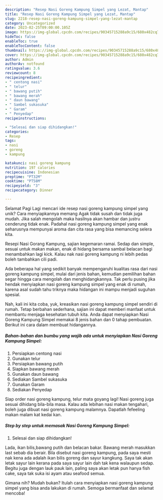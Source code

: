 ```yaml
---
description: "Resep Nasi Goreng Kampung Simpel yang Lezat, Mantap"
title: "Resep Nasi Goreng Kampung Simpel yang Lezat, Mantap"
slug: 2218-resep-nasi-goreng-kampung-simpel-yang-lezat-mantap
category: Uncategorized
date: 2023-02-25T09:00:00.105Z
image: https://img-global.cpcdn.com/recipes/90345715288a9c15/680x482cq70/nasi-goreng-kampung-simpel-foto-resep-utama.jpg
hideToc: false
enableToc: true
enableTocContent: false
thumbnail: https://img-global.cpcdn.com/recipes/90345715288a9c15/680x482cq70/nasi-goreng-kampung-simpel-foto-resep-utama.jpg
cover: https://img-global.cpcdn.com/recipes/90345715288a9c15/680x482cq70/nasi-goreng-kampung-simpel-foto-resep-utama.jpg
author: Admin
authorAv: notfound
ratingvalue: 3.6
reviewcount: 8
recipeingredient:
- " centong nasi"
- " telur"
- " bawang putih"
- " bawang merah"
- " daun bawang"
- " Sambel sukasuka"
- " Garam"
- " Penyedap"
recipeinstructions:

- "Selesai dan siap dihidangkan!"
categories:
- Resep
tags:
- nasi
- goreng
- kampung

katakunci: nasi goreng kampung 
nutrition: 197 calories
recipecuisine: Indonesian
preptime: "PT32M"
cooktime: "PT58M"
recipeyield: "3"
recipecategory: Dinner

---
```



Selamat Pagi Lagi mencari ide resep nasi goreng kampung simpel yang unik? Cara menyiapkannya memang Agak tidak susah dan tidak juga mudah. Jika salah mengolah maka hasilnya akan hambar dan justru cenderung tidak enak. Padahal nasi goreng kampung simpel yang enak seharusnya mempunyai aroma dan cita rasa yang bisa memancing selera kita.


Resepi Nasi Gorang Kampung, sajian kegemaran ramai. Sedap dan simple, sesuai untuk makan makan, enak di hidang bersama sambal belacan bagi menambahkan lagi kick. Kalau nak nasi goreng kampung ni lebih pedas boleh tambahkan cili padi.

Ada beberapa hal yang sedikit banyak mempengaruhi kualitas rasa dari nasi goreng kampung simpel, mulai dari jenis bahan, kemudian pemilihan bahan segar hingga cara mengolah dan menghidangkannya. Tak perlu pusing jika hendak menyiapkan nasi goreng kampung simpel yang enak di rumah, karena asal sudah tahu triknya maka hidangan ini mampu menjadi suguhan spesial.


Nah, kali ini kita coba, yuk, kreasikan nasi goreng kampung simpel sendiri di rumah. Tetap berbahan sederhana, sajian ini dapat memberi manfaat untuk membantu menjaga kesehatan tubuh kita. Anda dapat menyiapkan Nasi Goreng Kampung Simpel memakai 8 jenis bahan dan 0 tahap pembuatan. Berikut ini cara dalam membuat hidangannya.

<!--inarticleads1-->

##### Bahan-bahan dan bumbu yang wajib ada untuk menyiapkan Nasi Goreng Kampung Simpel:

1. Persiapkan  centong nasi
1. Gunakan  telur
1. Persiapkan  bawang putih
1. Siapkan  bawang merah
1. Gunakan  daun bawang
1. Sediakan  Sambel sukasuka
1. Gunakan  Garam
1. Sediakan  Penyedap


Siap order nasi goreng kampung, telur mata goyang lagi! Nasi goreng juga sesuai dihidang bila-bila masa. Kalau ada lebihan nasi makan tengahari, boleh juga dibuat nasi goreng kampung malamnya. Dapatlah fefeeling makan malam kat kedai kan. 

<!--inarticleads2-->

##### Step by step untuk memasak Nasi Goreng Kampung Simpel:


1. Selesai dan siap dihidangkan!

Lada, ikan bilis,bawang putih dan belacan bakar. Bawang merah masukkan last sebab dia berair. Bila disebut nasi goreng kampung, pada saya mesti nak kena ada adalah ikan bilis goreng dan sayur kangkung. Saya tak akan letak sayur lain kerana pada saya sayur lain dah tak kena walaupun sedap. Begitu juga dengan lauk pauk lain, paling saya akan letak pun hanya fish cake, saya tak suka isi ayam atau seafood semua. 

Gimana nih? Mudah bukan? Itulah cara menyiapkan nasi goreng kampung simpel yang bisa anda lakukan di rumah. Semoga bermanfaat dan selamat mencoba!
